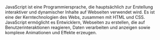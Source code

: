 JavaScript ist eine Programmiersprache, die hauptsächlich zur Erstellung interaktiver und dynamischer Inhalte auf Webseiten verwendet wird. 
Es ist eine der Kerntechnologien des Webs, zusammen mit HTML und CSS. JavaScript ermöglicht es Entwicklern, Webseiten zu erstellen, die auf Benutzerinteraktionen reagieren, Daten verarbeiten und anzeigen sowie komplexe Animationen und Effekte erzeugen.